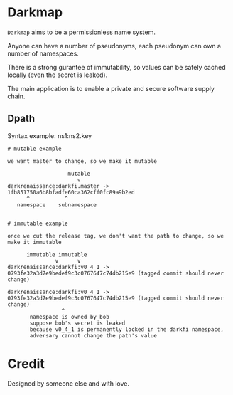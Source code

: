 # Darkmap

`Darkmap` aims to be a permissionless name system.

Anyone can have a number of pseudonyms, each pseudonym can own a number of
namespaces.

There is a strong gurantee of immutability, so values can be safely
cached locally (even the secret is leaked).

The main application is to enable a private and secure software supply chain.

## Dpath

Syntax example: ns1:ns2.key

```
# mutable example

we want master to change, so we make it mutable

                   mutable
                      v
darkrenaissance:darkfi.master -> 1fb851750a6b8bfadfe60ca362cff0fc89a9b2ed 
      ^           ^
   namespace    subnamespace


# immutable example

once we cut the release tag, we don't want the path to change, so we make it immutable

	  immutable immutable
               v      v
darkrenaissance:darkfi:v0_4_1 -> 0793fe32a3d7e9bedef9c3c0767647c74db215e9 (tagged commit should never change)
```

```
darkrenaissance:darkfi:v0_4_1 -> 0793fe32a3d7e9bedef9c3c0767647c74db215e9 (tagged commit should never change)
                 ^
       namespace is owned by bob 
       suppose bob's secret is leaked
       because v0_4_1 is permanently locked in the darkfi namespace,
       adversary cannot change the path's value

```

# Credit

Designed by someone else and with love.

